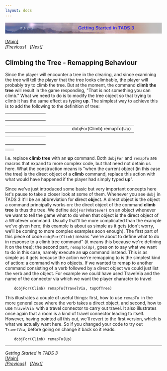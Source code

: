 ```yaml
---
layout: docs
---
```

<div class="topbar">

[<img src="topbar.jpg" data-border="0" />](index.html)

</div>

<div class="main">

[\[Main\]](index.html)  
*[\[Previous\]](basictravel.html)
  [\[Next\]](makinglifemoreproblematic.html)*

## Climbing the Tree - Remapping Behaviour

Since the player will encounter a tree in the clearing, and since
examining the tree will tell the player that the tree looks climbable,
the player will probably try to climb the tree. But at the moment, the
command **climb the tree** will result in the game responding, "That is
not something you can climb." What we need to do is to modify the tree
object so that trying to climb it has the same effect as typing **up**.
The simplest way to achieve this is to add the following to the
definition of tree:

<table data-border="0" data-cellpadding="0" data-cellspacing="0">
<colgroup>
<col style="width: 50%" />
<col style="width: 50%" />
</colgroup>
<tbody>
<tr data-valign="TOP">
<td width="51"></td>
<td> <br />
</td>
</tr>
</tbody>
</table>

<table data-border="0" data-cellpadding="0" data-cellspacing="0">
<colgroup>
<col style="width: 50%" />
<col style="width: 50%" />
</colgroup>
<tbody>
<tr data-valign="TOP">
<td width="51"></td>
<td>dobjFor(Climb) remapTo(Up) <br />
</td>
</tr>
</tbody>
</table>

<table data-border="0" data-cellpadding="0" data-cellspacing="0">
<colgroup>
<col style="width: 50%" />
<col style="width: 50%" />
</colgroup>
<tbody>
<tr data-valign="TOP">
<td width="51"></td>
<td> <br />
</td>
</tr>
</tbody>
</table>

|     |     |
|-----|-----|
|     |     |

I.e. replace **climb tree** with an **up** command. Both `dobjFor` and
`remapTo` are macros that expand to more complex code, but that need not
detain us here. What the construction means is "when the current object
(in this case the tree) is the direct object of a **climb** command,
replace this action with what would have happened if the player had
simply typed **up**".

Since we've just introduced some basic but very important concepts here
let's pause to take a closer look at some of them. Whenever you see
`dobj` in TADS 3 it'll be an abbreviation for **d**irect **obj**ect. A
direct object is the object a command principally works on: the direct
object of the command **climb tree** is thus the tree. We define
`dobjFor(Whatever)` on an object whenever we want to tell the game what
to do when that object is the direct object of a Whatever command.
Usually that'll be more complicated than the example we've given here;
this example is about as simple as it gets (don't worry, we'll be coming
to more complex examples soon enough). The first part of this piece of
code `dobjFor(Climb)` means "we're about to define what to do in
response to a climb tree command" (it means this because we're defining
it on the tree); the second part, `remapTo(Up)`, goes on to say what we
want to do in this case, namely execute an **up** command instead. This
is as simple as it gets because the action we're remapping to is the
simplest kind of action: a command with no objects. If we wanted to
remap to another command consisting of a verb followed by a direct
object we could just list the verb and the object. For example we could
have used TravelVia and the name of the connector via which we want the
player character to travel:  

        dobjFor(Climb) remapTo(TravelVia, topOfTree)

  
This illustrates a couple of useful things: first, how to use
`remapTo `in the more general case where the verb takes a direct object,
and second, how to use `TravelVia `with a travel connector to carry out
travel. It also illustrates once again that a room is a kind of travel
connector leading to itself. However, having pointed all this out, we'll
revert to the first version, which is what we actually want here. So if
you changed your code to try out `TravelVia`, before going on change it
back so it reads:  

        dobjFor(Climb) remapTo(Up)

------------------------------------------------------------------------

*Getting Started in TADS 3*  
[\[Main\]](index.html)  
*[\[Previous\]](basictravel.html)
  [\[Next\]](makinglifemoreproblematic.html)*

</div>
